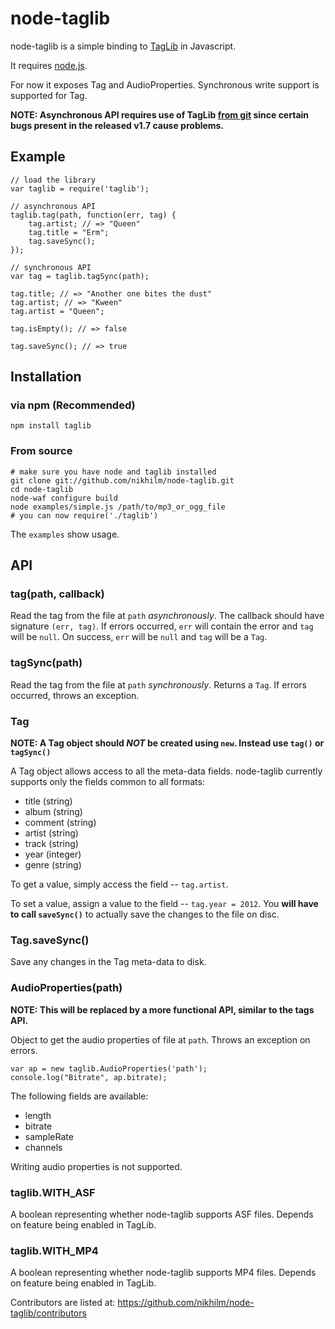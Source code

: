 node-taglib
===========

node-taglib is a simple binding to
[TagLib](http://developer.kde.org/~wheeler/taglib/) in Javascript.

It requires [node.js](http://nodejs.org).

For now it exposes Tag and AudioProperties. Synchronous write support is
supported for Tag.

**NOTE: Asynchronous API requires use of TagLib [from git][taglib-git] since
certain bugs present in the released v1.7 cause problems.**

[taglib-git]: https://github.com/taglib/taglib

## Example

    // load the library
    var taglib = require('taglib');

    // asynchronous API
    taglib.tag(path, function(err, tag) {
        tag.artist; // => "Queen"
        tag.title = "Erm";
        tag.saveSync();
    });

    // synchronous API
    var tag = taglib.tagSync(path);

    tag.title; // => "Another one bites the dust"
    tag.artist; // => "Kween"
    tag.artist = "Queen";

    tag.isEmpty(); // => false

    tag.saveSync(); // => true

## Installation

### via npm (Recommended)

    npm install taglib

### From source

    # make sure you have node and taglib installed
    git clone git://github.com/nikhilm/node-taglib.git
    cd node-taglib
    node-waf configure build
    node examples/simple.js /path/to/mp3_or_ogg_file
    # you can now require('./taglib')

The `examples` show usage.

## API

### tag(path, callback)

Read the tag from the file at `path` _asynchronously_. The callback should have
signature `(err, tag)`. If errors occurred, `err` will contain the error and
`tag` will be `null`. On success, `err` will be `null` and `tag` will be
a `Tag`.

### tagSync(path)

Read the tag from the file at `path` _synchronously_. Returns a `Tag`. If
errors occurred, throws an exception.

### Tag

**NOTE: A Tag object should *NOT* be created using `new`. Instead use `tag()`
or `tagSync()`**

A Tag object allows access to all the meta-data fields. node-taglib currently
supports only the fields common to all formats:

* title   (string)
* album   (string)
* comment (string)
* artist  (string)
* track   (string)
* year    (integer)
* genre   (string)

To get a value, simply access the field -- `tag.artist`.

To set a value, assign a value to the field -- `tag.year = 2012`. You **will
have to call `saveSync()`** to actually save the changes to the file on disc.

### Tag.saveSync()

Save any changes in the Tag meta-data to disk.

### AudioProperties(path)

**NOTE: This will be replaced by a more functional API, similar to the tags API.**

Object to get the audio properties of file at `path`. Throws an exception on
errors.

    var ap = new taglib.AudioProperties('path');
    console.log("Bitrate", ap.bitrate);

The following fields are available:

* length
* bitrate
* sampleRate
* channels

Writing audio properties is not supported.

### taglib.WITH_ASF

A boolean representing whether node-taglib supports ASF files. Depends on
feature being enabled in TagLib.

### taglib.WITH_MP4

A boolean representing whether node-taglib supports MP4 files. Depends on
feature being enabled in TagLib.

Contributors are listed at: <https://github.com/nikhilm/node-taglib/contributors>
